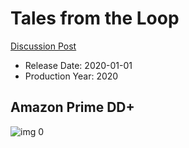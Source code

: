 # Tales from the Loop

[Discussion Post](https://www.avsforum.com/threads/bass-eq-for-filtered-movies.2995212/post-59447816)

* Release Date: 2020-01-01
* Production Year: 2020

## Amazon Prime DD+

![img 0](http://imgur.com/WcooPcG.jpg)

